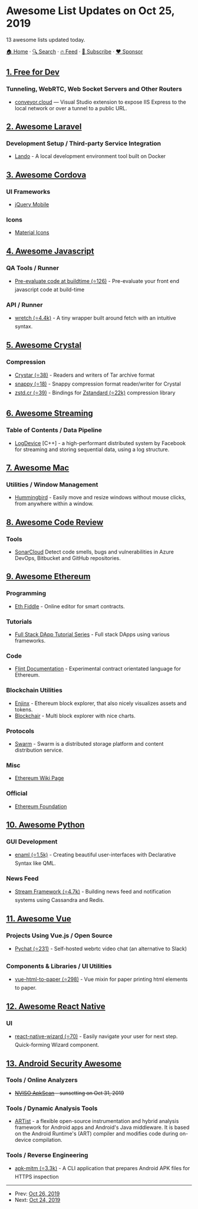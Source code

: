 # Awesome List Updates on Oct 25, 2019

13 awesome lists updated today.

[🏠 Home](/README.md) · [🔍 Search](https://www.trackawesomelist.com/search/) · [🔥 Feed](https://www.trackawesomelist.com/rss.xml) · [📮 Subscribe](https://trackawesomelist.us17.list-manage.com/subscribe?u=d2f0117aa829c83a63ec63c2f&id=36a103854c) · [❤️  Sponsor](https://github.com/sponsors/theowenyoung)



## [1. Free for Dev](/content/ripienaar/free-for-dev/README.md)

### Tunneling, WebRTC, Web Socket Servers and Other Routers

*   [conveyor.cloud](https://conveyor.cloud/) — Visual Studio extension to expose IIS Express to the local network or over a tunnel to a public URL.

## [2. Awesome Laravel](/content/chiraggude/awesome-laravel/README.md)

### Development Setup / Third-party Service Integration

*   [Lando](https://docs.lando.dev/config/laravel.html) - A local development environment tool built on Docker

## [3. Awesome Cordova](/content/busterc/awesome-cordova/README.md)

### UI Frameworks

*   [jQuery Mobile](https://jquerymobile.com/)

### Icons

*   [Material Icons](https://material.io/resources/icons/)

## [4. Awesome Javascript](/content/sorrycc/awesome-javascript/README.md)

### QA Tools / Runner

*   [Pre-evaluate code at buildtime (⭐126)](https://github.com/kentcdodds/preval.macro) - Pre-evaluate your front end javascript code at build-time

### API / Runner

*   [wretch (⭐4.4k)](https://github.com/elbywan/wretch) - A tiny wrapper built around fetch with an intuitive syntax.

## [5. Awesome Crystal](/content/veelenga/awesome-crystal/README.md)

### Compression

*   [Crystar (⭐38)](https://github.com/naqvis/crystar) - Readers and writers of Tar archive format
*   [snappy (⭐18)](https://github.com/naqvis/snappy) -  Snappy compression format reader/writer for Crystal
*   [zstd.cr (⭐39)](https://github.com/didactic-drunk/zstd.cr) - Bindings for [Zstandard (⭐22k)](https://github.com/facebook/zstd) compression library

## [6. Awesome Streaming](/content/manuzhang/awesome-streaming/README.md)

### Table of Contents / Data Pipeline

*   [LogDevice](https://logdevice.io/) \[C++] - a high-performant distributed system by Facebook for streaming and storing sequential data, using a log structure.

## [7. Awesome Mac](/content/jaywcjlove/awesome-mac/README.md)

### Utilities / Window Management

*   [Hummingbird](https://hummingbirdapp.site/) - Easily move and resize windows without mouse clicks, from anywhere within a window.

## [8. Awesome Code Review](/content/joho/awesome-code-review/README.md)

### Tools

*   [SonarCloud](https://sonarcloud.io) Detect code smells, bugs and vulnerabilities in Azure DevOps, Bitbucket and GitHub repositories.

## [9. Awesome Ethereum](/content/ttumiel/Awesome-Ethereum/README.md)

### Programming

*   [Eth Fiddle](https://ethfiddle.com/) - Online editor for smart contracts.

### Tutorials

*   [Full Stack DApp Tutorial Series](https://kauri.io/collection/5b8e401ee727370001c942e3/full-stack-dapp-tutorial-series) - Full stack DApps using various frameworks.

### Code

*   [Flint Documentation](https://docs.flintlang.org/) - Experimental contract orientated language for Ethereum.

### Blockchain Utilities

*   [Enjinx](https://enjinx.io/) - Ethereum block explorer, that also nicely visualizes assets and tokens.
*   [Blockchair](https://blockchair.com/ethereum/) - Multi block explorer with nice charts.

### Protocols

*   [Swarm](https://swarm.ethereum.org/) - Swarm is a distributed storage platform and content distribution service.

### Misc

*   [Ethereum Wiki Page](https://eth.wiki/en/home)

### Official

*   [Ethereum Foundation](https://ethereum.foundation/)

## [10. Awesome Python](/content/vinta/awesome-python/README.md)

### GUI Development

*   [enaml (⭐1.5k)](https://github.com/nucleic/enaml) - Creating beautiful user-interfaces with Declarative Syntax like QML.

### News Feed

*   [Stream Framework (⭐4.7k)](https://github.com/tschellenbach/Stream-Framework) - Building news feed and notification systems using Cassandra and Redis.

## [11. Awesome Vue](/content/vuejs/awesome-vue/README.md)

### Projects Using Vue.js / Open Source

*   [Pychat (⭐231)](https://github.com/akoidan/pychat) - Self-hosted webrtc video chat (an alternative to Slack)

### Components & Libraries / UI Utilities

*   [vue-html-to-paper (⭐298)](https://github.com/mycurelabs/vue-html-to-paper) - Vue mixin for paper printing html elements to paper.

## [12. Awesome React Native](/content/jondot/awesome-react-native/README.md)

### UI

*   [react-native-wizard (⭐70)](https://github.com/talut/react-native-wizard) - Easily navigate your user for next step. Quick-forming Wizard component.

## [13. Android Security Awesome](/content/ashishb/android-security-awesome/README.md)

### Tools / Online Analyzers

*   ~~[NVISO ApkScan](https://apkscan.nviso.be/) - sunsetting on Oct 31, 2019~~

### Tools / Dynamic Analysis Tools

*   [ARTist](https://artist.cispa.saarland) - a flexible open-source instrumentation and hybrid analysis framework for Android apps and Android's Java middleware. It is based on the Android Runtime's (ART) compiler and modifies code during on-device compilation.

### Tools / Reverse Engineering

*   [apk-mitm (⭐3.3k)](https://github.com/shroudedcode/apk-mitm) - A CLI application that prepares Android APK files for HTTPS inspection

---

- Prev: [Oct 26, 2019](/content/2019/10/26/README.md)
- Next: [Oct 24, 2019](/content/2019/10/24/README.md)